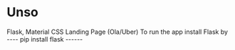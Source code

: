 # Unso
Flask, Material CSS Landing Page (Ola/Uber)
To run the app install Flask by
---- pip install flask ------
